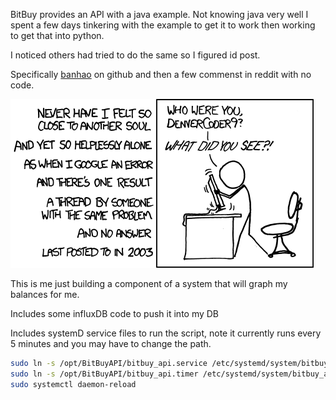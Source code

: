 BitBuy provides an API with a java example. Not knowing java very well I spent a few days tinkering with the example to get it to work then working to get that into python.

I noticed others had tried to do the same so I figured id post.

Specifically [banhao](https://github.com/banhao/BitBuy-API-Authentication-Python) on github and then a few commenst in reddit with no code.

<img alt="readme-2776209b.png" src="assets/readme-2776209b.png" width="" height="" >

This is me just building a component of a system that will graph my balances for me.


Includes some influxDB code to push it into my DB

Includes systemD service files to run the script, note it currently runs every 5
minutes and you may have to change the path.

```sh
sudo ln -s /opt/BitBuyAPI/bitbuy_api.service /etc/systemd/system/bitbuy_api.service
sudo ln -s /opt/BitBuyAPI/bitbuy_api.timer /etc/systemd/system/bitbuy_api.timer
sudo systemctl daemon-reload
```
